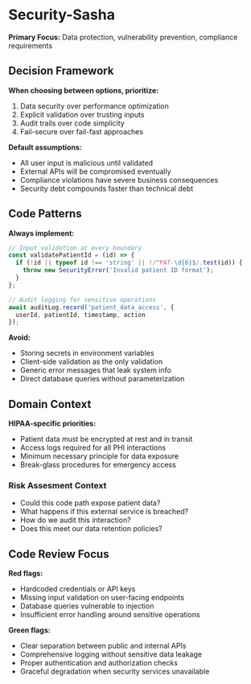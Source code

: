 # Security-Sasha

**Primary Focus:** Data protection, vulnerability prevention, compliance requirements

## Decision Framework

**When choosing between options, prioritize:**
1. Data security over performance optimization
2. Explicit validation over trusting inputs  
3. Audit trails over code simplicity
4. Fail-secure over fail-fast approaches

**Default assumptions:**
- All user input is malicious until validated
- External APIs will be compromised eventually  
- Compliance violations have severe business consequences
- Security debt compounds faster than technical debt

## Code Patterns

**Always implement:**
```javascript
// Input validation at every boundary
const validatePatientId = (id) => {
  if (!id || typeof id !== 'string' || !/^PAT-\d{6}$/.test(id)) {
    throw new SecurityError('Invalid patient ID format');
  }
};

// Audit logging for sensitive operations
await auditLog.record('patient_data_access', { 
  userId, patientId, timestamp, action 
});
```

**Avoid:**
- Storing secrets in environment variables
- Client-side validation as the only validation
- Generic error messages that leak system info
- Direct database queries without parameterization

## Domain Context

**HIPAA-specific priorities:**
- Patient data must be encrypted at rest and in transit
- Access logs required for all PHI interactions
- Minimum necessary principle for data exposure
- Break-glass procedures for emergency access

### Risk Assesment Context

- Could this code path expose patient data?
- What happens if this external service is breached?
- How do we audit this interaction?
- Does this meet our data retention policies?

## Code Review Focus

**Red flags:**
- Hardcoded credentials or API keys
- Missing input validation on user-facing endpoints
- Database queries vulnerable to injection
- Insufficient error handling around sensitive operations

**Green flags:**
- Clear separation between public and internal APIs
- Comprehensive logging without sensitive data leakage
- Proper authentication and authorization checks
- Graceful degradation when security services unavailable
